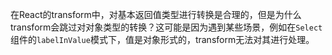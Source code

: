 在React的transform中，对基本返回值类型进行转换是合理的，但是为什么transform会跳过对对象类型的转换？这可能是因为遇到某些场景，例如在`Select`组件的`labelInValue`模式下，值是对象形式的，transform无法对其进行处理。
